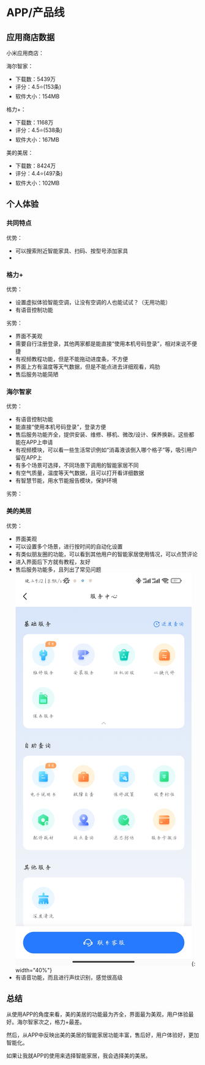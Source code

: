 # APP/产品线

## 应用商店数据

小米应用商店：

海尔智家：

- 下载数：5439万
- 评分：4.5⭐(153条)
- 软件大小：154MB

格力+：

- 下载数：1168万
- 评分：4.5⭐(538条)
- 软件大小：167MB

美的美居：

- 下载数：8424万
- 评分：4.4⭐(497条)
- 软件大小：102MB

## 个人体验

### 共同特点

优势：

- 可以搜索附近智能家具、扫码、按型号添加家具
- 


### 格力+

优势：

- 设置虚拟体验智能空调，让没有空调的人也能试试？（无用功能）
- 有语音控制功能

劣势：

- 界面不美观
- 需要自行注册登录，其他两家都是能直接“使用本机号码登录”，相对来说不便捷
- 有视频教程功能，但是不能拖动进度条，不方便
- 界面上方有温度等天气数据，但是不能点进去详细观看，鸡肋
- 售后服务功能简陋

### 海尔智家

优势：

- 有语音控制功能
- 能直接“使用本机号码登录”，登录方便
- 售后服务功能齐全，提供安装、维修、移机、微改/设计、保养换新。这些都能在APP上申请
- 有视频模块，可以看一些生活常识例如“消毒液该倒入哪个格子”等，吸引用户留在APP上
- 有多个场景可选择，不同场景下调用的智能家居不同
- 有空气质量，温度等天气数据，且可以打开看详细数据
- 有智慧节能，用水节能报告模块，保护环境

劣势：

### 美的美居

优势：

- 界面美观
- 可以设置多个场景，进行按时间的自动化设置
- 有类似朋友圈的功能，可以看到其他用户的智能家居使用情况，可以点赞评论
- 进入界面后下方就有教程，友好
- 售后服务功能多，且列出了常见问题
    ![Alt text](images/7d0bf385c9d93da7db29a7a1b486147e.jpeg){: width="40%"}
- 有语音功能，而且进行声纹识别，感觉很高级

## 总结

从使用APP的角度来看，美的美居的功能最为齐全，界面最为美观，用户体验最好。海尔智家次之，格力+最差。

然后，从APP中反映出美的美居的智能家居功能丰富，售后好，用户体验好，更加智能化。

如果让我就APP的使用来选择智能家居，我会选择美的美居。